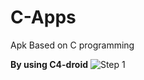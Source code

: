 # C-Apps
Apk Based on C programming

**By using C4-droid**
![Step 1](https://github.com/dipak122/C-Apps/blob/[branch]/image.jpg?raw=true)
